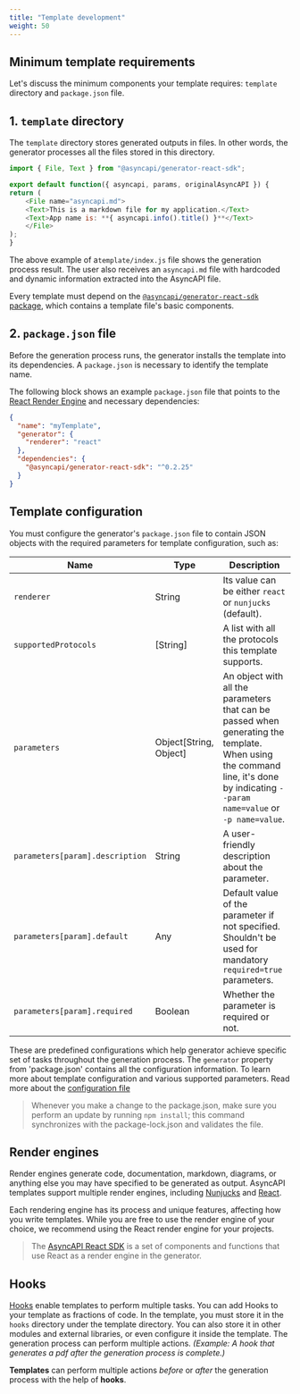 ```yaml
---
title: "Template development"
weight: 50
---
```


## Minimum template requirements

Let's discuss the minimum components your template requires: `template` directory and `package.json` file.

## 1. `template` directory

The `template` directory stores generated outputs in files. In other words, the generator processes all the files stored in this directory.

```js
import { File, Text } from "@asyncapi/generator-react-sdk";

export default function({ asyncapi, params, originalAsyncAPI }) {
return (
    <File name="asyncapi.md">
    <Text>This is a markdown file for my application.</Text>
    <Text>App name is: **{ asyncapi.info().title() }**</Text>
    </File>
);
}
```

The above example of a`template/index.js` file shows the generation process result. The user also receives an `asyncapi.md` file with hardcoded and dynamic information extracted into the AsyncAPI file.

Every template must depend on the [`@asyncapi/generator-react-sdk` package](https://github.com/asyncapi/generator-react-sdk), which contains a template file's basic components.

## 2. `package.json` file

Before the generation process runs, the generator installs the template into its dependencies. A `package.json` is necessary to identify the template name.

The following block shows an example `package.json` file that points to the [React Render Engine](react-render-engine.md) and necessary dependencies:

```json
{
  "name": "myTemplate",
  "generator": {
    "renderer": "react"
  },
  "dependencies": {
    "@asyncapi/generator-react-sdk": "^0.2.25"
  }
}
```

## Template configuration

You must configure the generator's `package.json` file to contain JSON objects with the required parameters for template configuration, such as:

|Name|Type|Description|
|---|---|---|
|`renderer`| String | Its value can be either `react` or `nunjucks` (default).
|`supportedProtocols`| [String] | A list with all the protocols this template supports.
|`parameters`| Object[String, Object] | An object with all the parameters that can be passed when generating the template. When using the command line, it's done by indicating `--param name=value` or `-p name=value`.
|`parameters[param].description`| String | A user-friendly description about the parameter.
|`parameters[param].default`| Any | Default value of the parameter if not specified. Shouldn't be used for mandatory `required=true` parameters.
|`parameters[param].required`| Boolean | Whether the parameter is required or not.

These are predefined configurations which help generator achieve specific set of tasks throughout the generation process. The `generator` property from 'package.json' contains all the configuration information. To learn more about template configuration and various supported parameters. Read more about the [configuration file](configuration-file.md)

> Whenever you make a change to the package.json, make sure you perform an update by running `npm install`;  this command synchronizes with the package-lock.json and validates the file.

## Render engines

Render engines generate code, documentation, markdown, diagrams, or anything else you may have specified to be generated as output. AsyncAPI templates support multiple render engines, including [Nunjucks](nunjucks-render-engine.md) and [React](react-render-engine.md). 

Each rendering engine has its process and unique features, affecting how you write templates. While you are free to use the render engine of your choice, we recommend using the React render engine for your projects.

> The [AsyncAPI React SDK](https://github.com/asyncapi/generator-react-sdk) is a set of components and functions that use React as a render engine in the generator.
## Hooks

[Hooks](hooks.md) enable templates to perform multiple tasks. You can add Hooks to your template as fractions of code. In the template, you must store it in the `hooks` directory under the template directory. You can also store it in other modules and external libraries, or even configure it inside the template. The generation process can perform multiple actions. _(Example: A hook that generates a pdf after the generation process is complete.)_

**Templates** can perform multiple actions _before_ or _after_ the generation process with the help of **hooks**.








